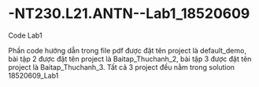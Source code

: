 # -NT230.L21.ANTN--Lab1_18520609
Code Lab1

Phần code hướng dẫn trong file pdf được đặt tên project là default_demo,
bài tập 2 được đặt tên project là Baitap_Thuchanh_2, 
bài tập 3 được đặt tên project là Baitap_Thuchanh_3.
Tất cả 3 project đều nằm trong solution 18520609_Lab1
